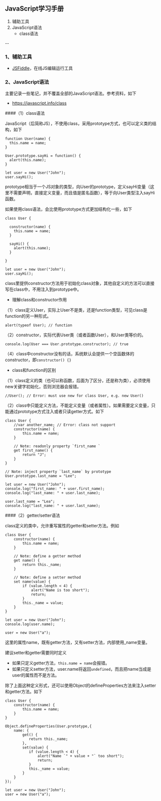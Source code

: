 ## JavaScript学习手册

1. 辅助工具
2. JavaScript语法
	- class语法

--

### 1、辅助工具

* [JSFiddle](https://jsfiddle.net/)，在线JS编辑运行工具

### 2、JavaScript语法

主要记录一些笔记，并不覆盖全部的JavaScript语法。参考资料，如下

* https://javascript.info/class

####（1）class语法

JavaScript（后简称JS），不使用class，采用prototype方式，也可以定义类的结构，如下

```
function User(name) {
  this.name = name;
}

User.prototype.sayHi = function() {
  alert(this.name);
}

let user = new User("John");
user.sayHi();
```

prototype相当于一个JS对象的类型，向User的prototype，定义sayHi变量（这里不需要声明，直接定义变量，而且值是匿名函数），等于向User类型注入sayHi函数。

如果使用class语法，会比使用prototype方式更加结构化一些，如下

```
class User {

  constructor(name) {
    this.name = name;
  }

  sayHi() {
    alert(this.name);
  }

}

let user = new User("John");
user.sayHi();
```

class里提供constructor方法用于初始化class对象，其他自定义的方法可以直接写在class中，不用注入到prototype中。

* 理解class和constructor作用

（1）class定义User，实际上User不是类，还是function类型，可见class是function的另一种形式。

```
alert(typeof User); // function
```

（2）constructor，实际代表User类（或者函数User），和User类等价的。

```
console.log(User === User.prototype.constructor); // true
```

（4）class中constructor没有的话，系统默认会提供一个空函数体的constructor，即`constructor() {}`

* class和function的区别

（1）class定义的类（也可以称函数，后面为了区分，还是称为类），必须使用new关键字初始化，否则浏览器会报错。

```
//User(); // Error: must use new for class User, e.g. new User()
```

（2）class中只能定义方法，不能定义变量（或者属性）。如果需要定义变量，只能通过prototype方式注入或者只读getter方式。如下

```
class User {
    //var another_name; // Error: class not support
    constructor(name) {
        this.name = name;
    }

    // Note: readonly property `first_name `
    get first_name() {
        return "J";
    }
}

// Note: inject property `last_name` by prototype
User.prototype.last_name = "Lee";

let user = new User("John");
console.log("first_name: " + user.first_name);
console.log("last_name: " + user.last_name);

user.last_name = "Lea";
console.log("last_name: " + user.last_name);
```



####（2）getter/setter语法

class定义的类中，允许重写属性的getter和setter方法。例如

```
class User {
    constructor(name) {
        this.name = name;
    }

    // Note: define a getter method
    get name() {
        return this._name;
    }

    // Note: define a setter method
    set name(value) {
        if (value.length < 4) {
            alert("Name is too short");
            return;
        }
        this._name = value;
    }
}

let user = new User("John");
console.log(user.name);

user = new User("a");
```

这里的属性name，既有getter方法，又有setter方法，内部使用_name变量。

建议setter和getter需要同时定义

* 如果只定义getter方法，`this.name = name`会报错。
* 如果只定义setter方法，user.name将返回`undefined`，而且把name当成是user的属性而不是方法。

除了上面这种定义形式，还可以使用Object的defineProperties方法来注入setter和getter方法。如下

```
class User {
    constructor(name) {
        this.name = name;
    }
}

Object.defineProperties(User.prototype,{
    name: {
        get() {
           return this._name;
        },
        set(value) {
           if (value.length < 4) {
               alert("Name `" + value + "` too short");
               return;
           }
           this._name = value;
        }
    }
});

let user = new User("John");
user = new User("a");
```

